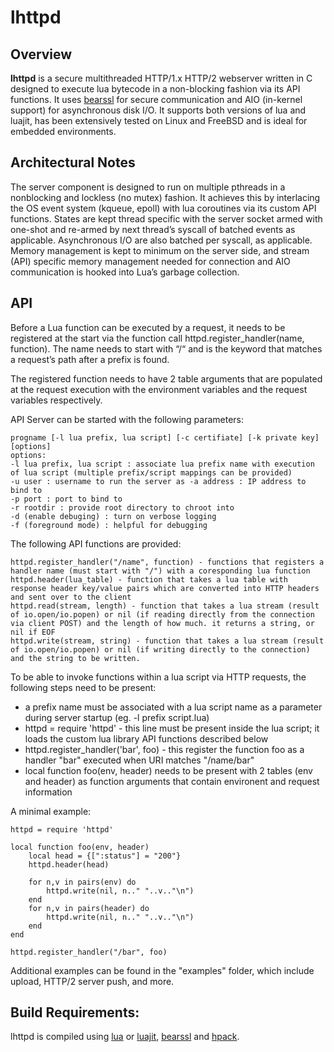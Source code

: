 # lhttpd

## Overview

**lhttpd** is a secure multithreaded HTTP/1.x HTTP/2 webserver written in C designed to execute lua bytecode in a non-blocking fashion via its API functions. It uses [bearssl](https://bearssl.org/) for secure communication and AIO (in-kernel support) for asynchronous disk I/O. It supports both versions of lua and luajit, has been extensively tested on Linux and FreeBSD and is ideal for embedded environments.

## Architectural Notes

The server component is designed to run on multiple pthreads in a nonblocking and lockless (no mutex) fashion. It achieves this by interlacing the OS event system (kqueue, epoll) with lua coroutines via its custom API functions. States are kept thread specific with the server socket armed with one-shot and re-armed by next thread’s syscall of batched events as applicable. Asynchronous I/O are also batched per syscall, as applicable. Memory management is kept to minimum on the server side, and stream (API) specific memory management needed for connection and AIO communication is hooked into Lua’s garbage collection.

## API 

Before a Lua function can be executed by a request, it needs to be registered at the start via the function call httpd.register_handler(name, function). The name needs to start with “/“ and is the keyword that matches a request’s path after a prefix is found.

The registered function needs to have 2 table arguments that are populated at the request execution with the environment variables and the request variables respectively.


API Server can be started with the following parameters:

    progname [-l lua prefix, lua script] [-c certifiate] [-k private key] [options] 
    options: 
    -l lua prefix, lua script : associate lua prefix name with execution of lua script (multiple prefix/script mappings can be provided) 
    -u user : username to run the server as -a address : IP address to bind to 
    -p port : port to bind to 
    -r rootdir : provide root directory to chroot into 
    -d (enable debuging) : turn on verbose logging 
    -f (foreground mode) : helpful for debugging

The following API functions are provided:

    httpd.register_handler("/name", function) - functions that registers a handler name (must start with "/") with a coresponding lua function
    httpd.header(lua_table) - function that takes a lua table with response header key/value pairs which are converted into HTTP headers and sent over to the client
    httpd.read(stream, length) - function that takes a lua stream (result of io.open/io.popen) or nil (if reading directly from the connection via client POST) and the length of how much. it returns a string, or nil if EOF 
    httpd.write(stream, string) - function that takes a lua stream (result of io.open/io.popen) or nil (if writing directly to the connection) and the string to be written.

To be able to invoke functions within a lua script via HTTP requests, the following steps need to be present:

- a prefix name must be associated with a lua script name as a parameter during server startup (eg. -l prefix script.lua)
- httpd = require 'httpd' - this line must be present inside the lua script; it loads the custom lua library API functions described below
- httpd.register_handler('bar', foo) - this register the function foo as a handler "bar" executed when URI matches "/name/bar"
- local function foo(env, header) needs to be present with 2 tables (env and header) as function arguments that contain environent and request information

A minimal example: 

    httpd = require 'httpd'

    local function foo(env, header) 
        local head = {[":status"] = "200"} 
        httpd.header(head)

        for n,v in pairs(env) do
            httpd.write(nil, n.." "..v.."\n")
        end
        for n,v in pairs(header) do
            httpd.write(nil, n.." "..v.."\n")
        end
    end

    httpd.register_handler("/bar", foo)
    
 Additional examples can be found in the "examples" folder, which include upload, HTTP/2 server push, and more.
 
 ## Build Requirements:
 lhttpd is compiled using [lua](https://www.lua.org) or [luajit](https://luajit.org/), [bearssl](https://bearssl.org/) and [hpack](https://github.com/reyk/hpack).
 
 
